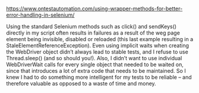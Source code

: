 https://www.ontestautomation.com/using-wrapper-methods-for-better-error-handling-in-selenium/

Using the standard Selenium methods such as click() and sendKeys() directly in my script often results in failures as a result of the weg page element being invisible, disabled or reloaded (this last example resulting in a StaleElementReferenceException). Even using implicit waits when creating the WebDriver object didn’t always lead to stable tests, and I refuse to use Thread.sleep() (and so should you!). Also, I didn’t want to use individual WebDriverWait calls for every single object that needed to be waited on, since that introduces a lot of extra code that needs to be maintained. So I knew I had to do something more intelligent for my tests to be reliable – and therefore valuable as opposed to a waste of time and money.
